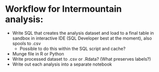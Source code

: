# Workflow for Intermountain analysis:
- Write SQL that creates the analysis dataset and load to a final table in sandbox in interactive IDE (SQL Developer best at the moment), also spools to .csv
    - Possible to do this within the SQL script and cache?
- Munge file in R or Python
- Write processed dataset to .csv or .Rdata? (What preserves labels?)
- Write out each analysis into a separate notebook